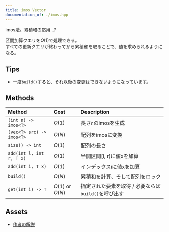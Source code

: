```yaml
---
title: imos Vector
documentation_of: ./imos.hpp
---
```


imos法。累積和の応用...?

区間加算クエリを$O(1)$で処理できる。  
すべての更新クエリが終わってから累積和を取ることで、値を求められるようになる。

## Tips

- 一度`build()`すると、それ以後の変更はできないようになっています。

## Methods

| Method | Cost | Description |
| :--- | :--- | :--- |
| `(int n) -> imos<T>` | $O(1)$ | 長さ`n`のimosを生成 |
| `(vec<T> src) -> imos<T>` | $O(N)$ | 配列をimosに変換 |
| `size() -> int` | $O(1)$ | 配列の長さ |
| `add(int l, int r, T x)` | $O(1)$ | 半開区間[l, r)に値xを加算 |
| `add(int i, T x)` | $O(1)$ | インデックスiに値xを加算 |
| `build()` | $O(N)$ | 累積和を計算、そして配列をロック |
| `get(int i) -> T` | $O(1)$ or $O(N)$ | 指定された要素を取得 / 必要ならば`build()`を呼び出す |

## Assets

- [作者の解説](https://imoz.jp/algorithms/imos_method.html)
